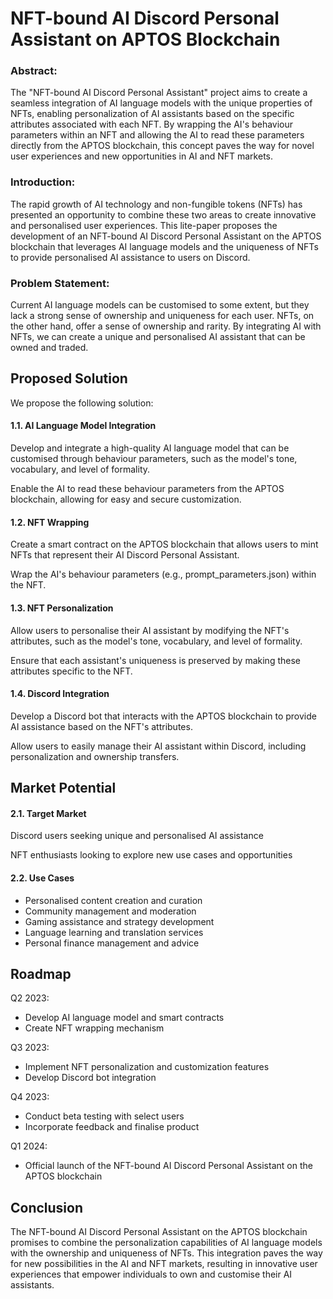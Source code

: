 # **NFT-bound AI Discord Personal Assistant on APTOS Blockchain**

### Abstract:

The "NFT-bound AI Discord Personal Assistant" project aims to create a seamless integration of AI language models with the unique properties of NFTs, enabling personalization of AI assistants based on the specific attributes associated with each NFT. By wrapping the AI's behaviour parameters within an NFT and allowing the AI to read these parameters directly from the APTOS blockchain, this concept paves the way for novel user experiences and new opportunities in AI and NFT markets.

### Introduction:

The rapid growth of AI technology and non-fungible tokens (NFTs) has presented an opportunity to combine these two areas to create innovative and personalised user experiences. This lite-paper proposes the development of an NFT-bound AI Discord Personal Assistant on the APTOS blockchain that leverages AI language models and the uniqueness of NFTs to provide personalised AI assistance to users on Discord.

### Problem Statement:

Current AI language models can be customised to some extent, but they lack a strong sense of ownership and uniqueness for each user. NFTs, on the other hand, offer a sense of ownership and rarity. By integrating AI with NFTs, we can create a unique and personalised AI assistant that can be owned and traded.

## **Proposed Solution**

We propose the following solution:

#### 1.1. AI Language Model Integration

Develop and integrate a high-quality AI language model that can be customised through behaviour parameters, such as the model's tone, vocabulary, and level of formality.

Enable the AI to read these behaviour parameters from the APTOS blockchain, allowing for easy and secure customization.

#### 1.2. NFT Wrapping

Create a smart contract on the APTOS blockchain that allows users to mint NFTs that represent their AI Discord Personal Assistant.

Wrap the AI's behaviour parameters (e.g., prompt\_parameters.json) within the NFT.

#### 1.3. NFT Personalization

Allow users to personalise their AI assistant by modifying the NFT's attributes, such as the model's tone, vocabulary, and level of formality.

Ensure that each assistant's uniqueness is preserved by making these attributes specific to the NFT.

#### 1.4. Discord Integration

Develop a Discord bot that interacts with the APTOS blockchain to provide AI assistance based on the NFT's attributes.

Allow users to easily manage their AI assistant within Discord, including personalization and ownership transfers.

## **Market Potential**

#### 2.1. Target Market

Discord users seeking unique and personalised AI assistance

NFT enthusiasts looking to explore new use cases and opportunities

#### 2.2. Use Cases

- Personalised content creation and curation
- Community management and moderation
- Gaming assistance and strategy development
- Language learning and translation services
- Personal finance management and advice

## **Roadmap**

Q2 2023:

- Develop AI language model and smart contracts
- Create NFT wrapping mechanism

Q3 2023:

- Implement NFT personalization and customization features
- Develop Discord bot integration

Q4 2023:

- Conduct beta testing with select users
- Incorporate feedback and finalise product

Q1 2024:

- Official launch of the NFT-bound AI Discord Personal Assistant on the APTOS blockchain

## **Conclusion**

The NFT-bound AI Discord Personal Assistant on the APTOS blockchain promises to combine the personalization capabilities of AI language models with the ownership and uniqueness of NFTs. This integration paves the way for new possibilities in the AI and NFT markets, resulting in innovative user experiences that empower individuals to own and customise their AI assistants.